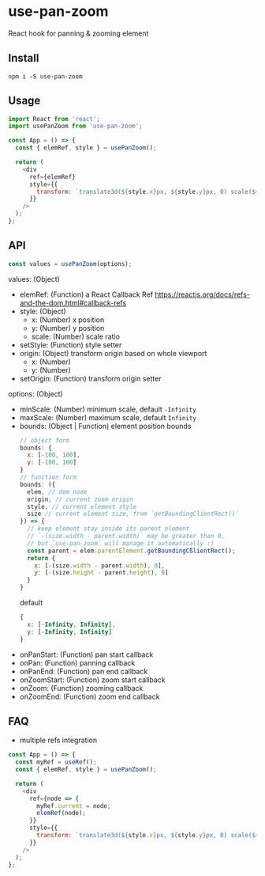 # use-pan-zoom

React hook for panning & zooming element

## Install

```
npm i -S use-pan-zoom
```

## Usage

```js
import React from 'react';
import usePanZoom from 'use-pan-zoom';

const App = () => {
  const { elemRef, style } = usePanZoom();

  return (
    <div
      ref={elemRef}
      style={{
        transform: `translate3d(${style.x}px, ${style.y}px, 0) scale(${style.scale})`
      }}
    />
  );
};
```

## API

```js
const values = usePanZoom(options);
```

values: (Object)

- elemRef: (Function) a React Callback Ref https://reactjs.org/docs/refs-and-the-dom.html#callback-refs
- style: (Object)
  - x: (Number) x position
  - y: (Number) y position
  - scale: (Number) scale ratio
- setStyle: (Function) style setter
- origin: (Object) transform origin based on whole viewport
  - x: (Number)
  - y: (Number)
- setOrigin: (Function) transform origin setter

options: (Object)

- minScale: (Number) minimum scale, default `-Infinity`
- maxScale: (Number) maximum scale, default `Infinity`
- bounds: (Object | Function) element position bounds
  ```js
  // object form
  bounds: {
    x: [-100, 100],
    y: [-100, 100]
  }
  // function form
  bounds: ({
    elem, // dom node
    origin, // current zoom origin
    style, // current element style
    size // current element size, from `getBoundingClientRect()`
  }) => {
    // keep element stay inside its parent element
    // `-(size.width - parent.width)` may be greater than 0,
    // but `use-pan-zoom` will manage it automatically :)
    const parent = elem.parentElement.getBoundingCßlientRect();
    return {
      x: [-(size.width - parent.width), 0],
      y: [-(size.height - parent.height), 0]
    }
  }
  ```
  default
  ```js
  {
    x: [-Infinity, Infinity],
    y: [-Infinity, Infinity]
  }
  ```
- onPanStart: (Function) pan start callback
- onPan: (Function) panning callback
- onPanEnd: (Function) pan end callback
- onZoomStart: (Function) zoom start callback
- onZoom: (Function) zooming callback
- onZoomEnd: (Function) zoom end callback

## FAQ

- multiple refs integration

```js
const App = () => {
  const myRef = useRef();
  const { elemRef, style } = usePanZoom();

  return (
    <div
      ref={node => {
        myRef.current = node;
        elemRef(node);
      }}
      style={{
        transform: `translate3d(${style.x}px, ${style.y}px, 0) scale(${style.scale})`
      }}
    />
  );
};
```
